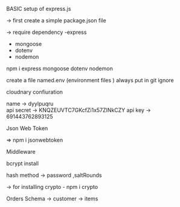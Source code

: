 BASIC setup of express.js 

-> first create a simple package.json file 

-> require dependency 
-express 
- mongoose 
- dotenv 
- nodemon

npm i express mongoose dotenv nodemon

create a file named.env (environment files ) always put in git ignore  


cloudnary confiuration 

name -> dyylpuqru  
api secret -> KNQZEUVTC7GKcfZi1x57ZINkCZY
api key -> 691443762893125

Json Web Token 

=> npm i jsonwebtoken

Middleware

bcrypt install 

hash method -> password ,saltRounds 

-> for installing crypto - npm i crypto 

Orders Schema 
-> customer 
-> items
